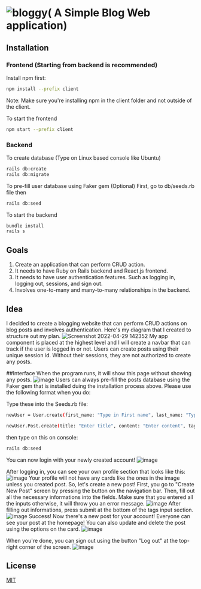 #  ![bloggy](https://user-images.githubusercontent.com/64029918/177392475-d615b8a0-a6f1-483c-a861-510f85e95c74.png)( A Simple Blog Web application)

## Installation

### Frontend (Starting from backend is recommended)
Install npm first:
```bash
npm install --prefix client
```
Note: Make sure you're installing npm in the client folder and not outside of the client.

To start the frontend
```bash
npm start --prefix client
```

### Backend
To create database (Type on Linux based console like Ubuntu)
```bash
rails db:create
rails db:migrate
```

To pre-fill user database using Faker gem (Optional)
First, go to db/seeds.rb file then 
```bash
rails db:seed
```

To start the backend
```bash
bundle install
rails s
```

## Goals
1. Create an application that can perform CRUD action.
2. It needs to have Ruby on Rails backend and React.js frontend.
3. It needs to have user authentication features. Such as logging in, logging out, sessions, and sign out.
4. Involves one-to-many and many-to-many relationships in the backend.

## Idea
I decided to create a blogging website that can perform CRUD actions on blog posts and involves authentication.
Here's my diagram that I created to structure out my plan.
![Screenshot 2022-04-29 142352](https://user-images.githubusercontent.com/64029918/173248927-71b35f2b-30dc-49d2-8ac6-6125e494142f.png)
My app component is placed at the highest level and I will create a navbar that can track if the user is logged in or not. Users can create posts using their unique session id. Without their sessions, they are not authorized to create any posts.

##Interface
When the program runs, it will show this page without showing any posts.
![image](https://user-images.githubusercontent.com/64029918/177392886-0a53a769-eddc-4f55-8904-7f06025e526f.png)
Users can always pre-fill the posts database using the Faker gem that is installed duing the installation process above.
Please use the following format when you do:

Type these into the Seeds.rb file:
```bash
newUser = User.create(first_name: "Type in First name", last_name: "Type in Last name", username: "Enter new username", email: "Enter new email", password: "Enter new password");
```
```bash
newUser.Post.create(title: "Enter title", content: "Enter content", tags: "enter tags using commas", user_id: "Enter id of user that you want to assign this post");
```
then type on this on console:
```bash
rails db:seed
```
You can now login with your newly created account!
![image](https://user-images.githubusercontent.com/64029918/177394672-7ad3da18-ce03-4092-b147-d0ab480c841b.png)

After logging in, you can see your own profile section that looks like this:
![image](https://user-images.githubusercontent.com/64029918/177394875-512fd5a8-da94-4c9c-ba29-1c1221cf97bc.png)
Your profile will not have any cards like the ones in the image unless you created post.
So, let's create a new post! First, you go to "Create New Post" screen by pressing the button on the navigation bar.
Then, fill out all the necessary informations into the fields. Make sure that you entered all the inputs otherwise, it will throw you an error message.
![image](https://user-images.githubusercontent.com/64029918/177395601-6bc6bb59-df78-4d3e-b239-190881dfa1a7.png)
After filling out informations, press submit at the bottom of the tags input section.
![image](https://user-images.githubusercontent.com/64029918/177396085-7f7835e5-005d-4a2a-9fa1-674d86f271f5.png)
Success! Now there's a new post for your account! Everyone can see your post at the homepage!
You can also update and delete the post using the options on the card.
![image](https://user-images.githubusercontent.com/64029918/177396378-132151f8-3cbf-4a3f-b180-5c720f3ad15e.png)

When you're done, you can sign out using the button "Log out" at the top-right corner of the screen.
![image](https://user-images.githubusercontent.com/64029918/177396506-dffe5483-1e49-4575-9465-5ff5f305219a.png)


## License
[MIT](https://choosealicense.com/licenses/mit/)
